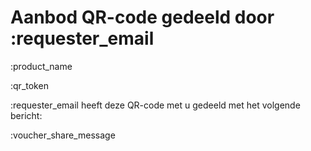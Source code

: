 # Aanbod QR-code gedeeld door :requester_email

:product_name

:qr_token

:requester_email heeft deze QR-code met u gedeeld met het volgende bericht:

:voucher_share_message
